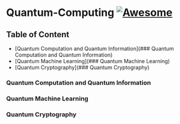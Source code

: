 # Quantum-Computing [![Awesome](https://awesome.re/badge-flat.svg)](https://awesome.re)
 

## Table of Content
* [Quantum Computation and Quantum Information](### Quantum Computation and Quantum Information)
* [Quantum Machine Learning](### Quantum Machine Learning)
* [Quantum Cryptography](### Quantum Cryptography)


### Quantum Computation and Quantum Information
### Quantum Machine Learning
### Quantum Cryptography
